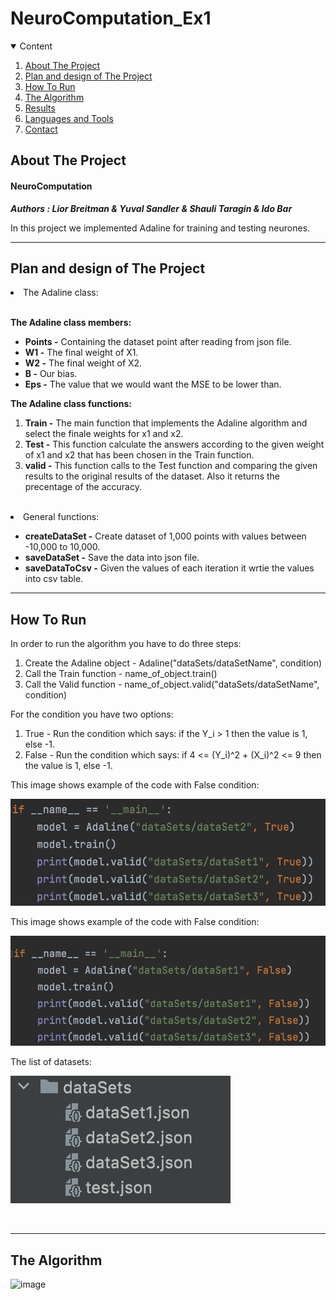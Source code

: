 # NeuroComputation_Ex1

<!-- TABLE OF CONTENTS -->
<details open="open">
  <summary>Content</summary>
  <ol>
    <li><a href="#about-the-project">About The Project</a></li>
    <li><a href="#about-the-project">Plan and design of The Project</a></li>
    <li><a href="#how-to-run">How To Run</a></li>
    <li><a href="#the-algorithm">The Algorithm</a></li>
    <li><a href="#results">Results</a></li>
    <li><a href="#languages-and-tools">Languages and Tools</a></li>
    <li><a href="#contact">Contact</a></li>
  </ol>
</details>


<!-- ABOUT THE PROJECT -->
## About The Project

#### NeuroComputation 

***Authors : Lior Breitman & Yuval Sandler & Shauli Taragin & Ido Bar***  

In this project we implemented Adaline for training and testing neurones.

---------

## Plan and design of The Project

<li> The Adaline class:</li>
<br>

**The Adaline class members:**
* **Points -** Containing the dataset point after reading from json file.
* **W1 -** The final weight of X1.
* **W2 -** The final weight of X2. 
* **B -** Our bias.
* **Eps -** The value that we would want the MSE to be lower than.

**The Adaline class functions:**

1. **Train -** The main function that implements the Adaline algorithm and select the finale weights for x1 and x2.
2. **Test -** This function calculate the answers according to the given weight of x1 and x2 that has been chosen in the Train function.
3. **valid -** This function calls to the Test function and comparing the given results to the original results of the dataset.
Also it returns the precentage of the accuracy.
<br>
<li> General functions:</li>

* **createDataSet -** Create dataset of 1,000 points with values between -10,000 to 10,000.
* **saveDataSet -** Save the data into json file.
* **saveDataToCsv -** Given the values of each iteration it wrtie the values into csv table.

---------

<!-- HOW TO RUN -->
## How To Run

In order to run the algorithm you have to do three steps:
1. Create the Adaline object - Adaline("dataSets/dataSetName", condition)
2. Call the Train function - name_of_object.train()
3. Call the Valid function - name_of_object.valid("dataSets/dataSetName", condition)


For the condition you have two options:
1. True - Run the condition which says: if the Y_i > 1 then the value is 1, else -1.
2. False - Run the condition which says: if 4 <= (Y_i)^2 + (X_i)^2 <= 9 then the value is 1, else -1.

This image shows example of the code with False condition:

![Screenshot](images/True_Condition.png)

This image shows example of the code with False condition:

![Screenshot](images/False_Condition.png)

The list of datasets:

![Screenshot](images/Data_Sets.png)

<br>

---------

<!-- The Algorithm  -->
## The Algorithm

![image](https://user-images.githubusercontent.com/91602396/162632177-44d09e25-f544-44db-97dc-b21fcde90a82.png)
